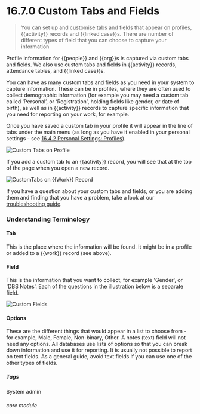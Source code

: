 # 16.7.0  <i class="fa fa-cogs"></i> Custom Tabs and Fields

> You can set up and customise tabs and fields that appear on profiles, {{activity}} records and {{linked case}}s. There are number of different types of field that you can choose to capture your information



Profile information for {{people}} and {{org}}s is captured via custom tabs and fields. We also use custom tabs and fields in {{activity}} records, attendance tables, and {{linked case}}s.

You can have as many custom tabs and fields as you need in your system to capture information. These can be in profiles, where they are often used to collect demographic information (for example you may need a custom tab called ‘Personal’, or ‘Registration', holding fields like gender, or date of birth), as well as in {{activity}} records to capture specific information that you need for reporting on your work, for example. 

Once you have saved a custom tab in your profile it will appear in the line of tabs under the main menu (as long as you have it enabled in your personal settings - see [16.4.2 Personal Settings: Profiles](/help/index/p/16.4.2)).

![Custom Tabs on Profile](16.7.0a.png)

If you add a custom tab to an {{activity}} record, you will see that at the top of the page when you open a new record.

![CustomTabs on {{Work}} Record](16.7.0b.png)

If you have a question about your custom tabs and fields, or you are adding them and finding that you have a problem, take a look at our [troubleshooting guide](/help/index/p/16.7.6).

### Understanding Terminology

#### Tab 

This is the place where the information will be found. It might be in a profile or added to a {{work}} record (see above).

#### Field

This is the information that you want to collect, for example 'Gender', or 'DBS Notes'. Each of the questions in the illustration below is a separate field.

![Custom Fields](16.7.0c.png)

#### Options 

These are the different things that would appear in a list to choose from - for example, Male, Female, Non-binary, Other. A notes (text) field will not need any options. All databases use lists of options so that you can break down information and use it for reporting. It is usually not possible to report on text fields.  As a general guide, avoid text fields if you can use one of the other types of fields.


##### Tags
System admin

###### core module



